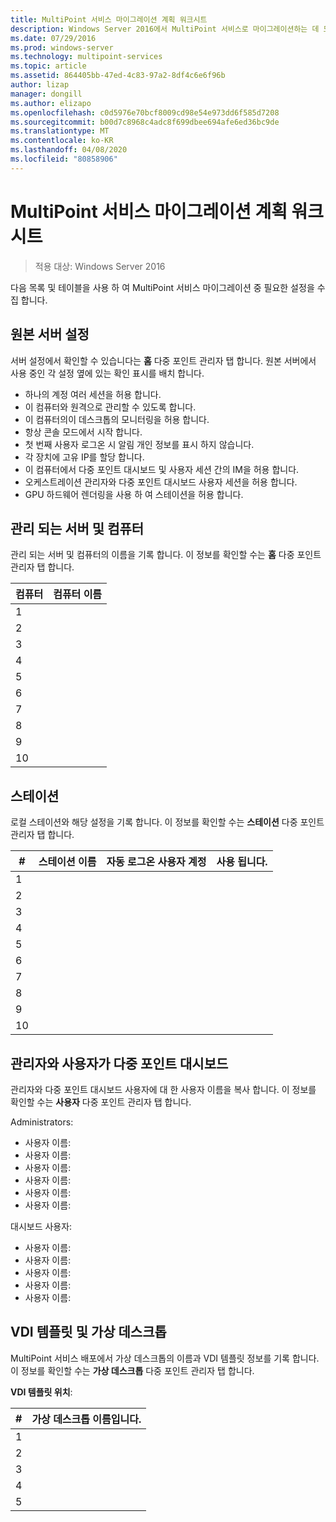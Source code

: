 ```yaml
---
title: MultiPoint 서비스 마이그레이션 계획 워크시트
description: Windows Server 2016에서 MultiPoint 서비스로 마이그레이션하는 데 도움이 되는 계획 워크시트를 제공 합니다.
ms.date: 07/29/2016
ms.prod: windows-server
ms.technology: multipoint-services
ms.topic: article
ms.assetid: 864405bb-47ed-4c83-97a2-8df4c6e6f96b
author: lizap
manager: dongill
ms.author: elizapo
ms.openlocfilehash: c0d5976e70bcf8009cd98e54e973dd6f585d7208
ms.sourcegitcommit: b00d7c8968c4adc8f699dbee694afe6ed36bc9de
ms.translationtype: MT
ms.contentlocale: ko-KR
ms.lasthandoff: 04/08/2020
ms.locfileid: "80858906"
---
```

# <a name="planning-worksheet-for-multipoint-services-migration"></a>MultiPoint 서비스 마이그레이션 계획 워크시트

>적용 대상: Windows Server 2016

다음 목록 및 테이블을 사용 하 여 MultiPoint 서비스 마이그레이션 중 필요한 설정을 수집 합니다.

## <a name="source-server-settings"></a>원본 서버 설정

서버 설정에서 확인할 수 있습니다는 **홈** 다중 포인트 관리자 탭 합니다. 원본 서버에서 사용 중인 각 설정 옆에 있는 확인 표시를 배치 합니다.

- 하나의 계정 여러 세션을 허용 합니다.
- 이 컴퓨터와 원격으로 관리할 수 있도록 합니다.
- 이 컴퓨터의이 데스크톱의 모니터링을 허용 합니다.
- 항상 콘솔 모드에서 시작 합니다.
- 첫 번째 사용자 로그온 시 알림 개인 정보를 표시 하지 않습니다.
- 각 장치에 고유 IP를 할당 합니다.
- 이 컴퓨터에서 다중 포인트 대시보드 및 사용자 세션 간의 IM을 허용 합니다.
- 오케스트레이션 관리자와 다중 포인트 대시보드 사용자 세션을 허용 합니다.
- GPU 하드웨어 렌더링을 사용 하 여 스테이션을 허용 합니다.

## <a name="managed-servers-and-computers"></a>관리 되는 서버 및 컴퓨터

관리 되는 서버 및 컴퓨터의 이름을 기록 합니다. 이 정보를 확인할 수는 **홈** 다중 포인트 관리자 탭 합니다.

| 컴퓨터 | 컴퓨터 이름 |
|----------|---------------|
| 1        |               |
| 2        |               |
| 3        |               |
| 4        |               |
| 5        |               |
| 6        |               |
| 7        |               |
| 8        |               |
| 9        |               |
| 10       |               |


## <a name="stations"></a>스테이션

로컬 스테이션와 해당 설정을 기록 합니다. 이 정보를 확인할 수는 **스테이션** 다중 포인트 관리자 탭 합니다.

| #  | 스테이션 이름 | 자동 로그온 사용자 계정 | 사용 됩니다. |
|----|--------------|-------------------------|---------------------|
| 1  |              |                         |                     |
| 2  |              |                         |                     |
| 3  |              |                         |                     |
| 4  |              |                         |                     |
| 5  |              |                         |                     |
| 6  |              |                         |                     |
| 7  |              |                         |                     |
| 8  |              |                         |                     |
| 9  |              |                         |                     |
| 10 |              |                         |                     |

## <a name="administrators-and-multipoint-dashboard-users"></a>관리자와 사용자가 다중 포인트 대시보드

관리자와 다중 포인트 대시보드 사용자에 대 한 사용자 이름을 복사 합니다. 이 정보를 확인할 수는 **사용자** 다중 포인트 관리자 탭 합니다.

Administrators:

- 사용자 이름:
- 사용자 이름:
- 사용자 이름:
- 사용자 이름:
- 사용자 이름:
- 사용자 이름:

대시보드 사용자:

- 사용자 이름:
- 사용자 이름:
- 사용자 이름:
- 사용자 이름:
- 사용자 이름:

## <a name="vdi-template-and-virtual-desktops"></a>VDI 템플릿 및 가상 데스크톱

MultiPoint 서비스 배포에서 가상 데스크톱의 이름과 VDI 템플릿 정보를 기록 합니다. 이 정보를 확인할 수는 **가상 데스크톱** 다중 포인트 관리자 탭 합니다.

**VDI 템플릿 위치**: 

| # | 가상 데스크톱 이름입니다.      |
|---|---------------------------|
| 1 |                           |
| 2 |                           |
| 3 |                           |
| 4 |                           |
| 5 |                           |